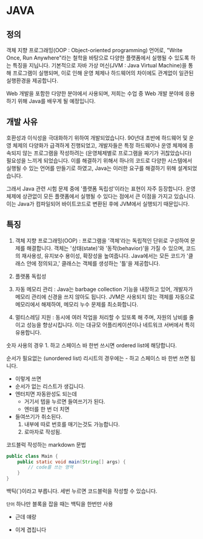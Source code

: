 # JAVA
## 정의
객체 지향 프로그래밍(OOP : Object-oriented programming) 언어로, 
"Write Once, Run Anywhere"라는 철학을 바탕으로 다양한 플랫폼에서
실행될 수 있도록 하는 특징을 지닙니다. 
기본적으로 자바 가상 머신(JVM : Java Virtual Machine)을 통해 프로그램이
실행되며, 이로 인해 운영 체제나 하드웨어의 차이에도 관계없이 일관된
실행환경을 제공합니다.

Web 개발을 포함한 다양한 분야에서 사용되며, 저희는 수업 중 Web 개발 분야에
응용하기 위해 Java를 배우게 될 예정입니다. 

## 개발 사유
호환성과 이식성을 극대화하기 위하여 개발되었습니다.
90년대 초반에 하드웨어 및 운영 체제의 다양화가 급격하게 진행되었고, 
개발자들은 특정 하드웨어나 운영 체제에 종속되지 않는 프로그램을 작성하려는
(운영체제별로 프로그램을 짜기가 귀찮았습니다) 필요성을 느끼게 되었습니다.
이를 해결하기 위해서 하나의 코드로 다양한 시스템에서 실행될 수 있는 언어를 
만들기로 하였고, Java는 이러한 요구를 해결하기 위해 설계되었습니다.

그래서 Java 관련 시험 문제 중에 '플랫폼 독립성'이라는 표현이 자주 등장합니다.
운영 체제에 상관없이 모든 플랫폼에서 실행될 수 있다는 점에서 큰 이점을 가지고 있습니다.
이는 Java가 컴파일되어 바이트코드로 변환된 후에 JVM에서 실행되기 때문입니다.

## 특징
1. 객체 지향 프로그래밍(OOP) : 프로그램을 '객체'라는 독립적인 단위로 구성하여
문제를 해결합니다. 객체는 '상태(state)'와 '동작(behavior)'을 가질 수 있으며,
코드의 재사용성, 유지보수 용이성, 확장성을 높여줍니다. Java에서는 모든 코드가
'클래스 안에 정의되고,' 클래스는 객체를 생성하는 '틀'을 제공합니다.

2. 플랫폼 독립성

3. 자동 메모리 관리 : Java는 barbage collection 기능을 내장하고 있어, 
개발자가 메모리 관리에 신경을 쓰지 않아도 됩니다. JVM은 사용되지 않는 객체를
자동으로 메모리에서 해제하여, 메모리 누수 문제를 최소화합니다.

4. 멀티스레딩 지원 : 동시에 여러 작업을 처리할 수 있또록 해 주며, 자원의 낭비를 줄이고 
성능을 향상시킵니다. 이는 대규모 어플리케이션이나 네트워크 서버에서 특히 유용합니다.

숫자 사용의 경우 1. 하고 스페이스 바 한번 쓰시면 ordered list에 해당합니다.

순서가 필요없는 (unordered list) 리시트의 경우에는 - 하고 스페이스 바 한번 쓰면 됩니다.

- 이렇게 쓰면
- 순서가 없는 리스트가 생깁니다.
- 엔터치면 자동완성도 되는데
  - 거기서 텝을 누르면 들여쓰기가 된다.
  - 엔터를 한 번 더 치면
- 들여쓰기가 취소된다.
  1. 내부에 따로 번호를 매기는것도 가능합니다.
  2. 로마자로 작성됨.

코드블럭 작성하는 markdown 문법
```java
public class Main {
    public static void main(String[] args) {
        // code를 쓰는 영역
    }
}
```
백틱(`)이라고 부릅니다. 세번 누르면 코드블럭을 작성할 수 있습니다.

`단어` 하나만 블록을 잡을 때는 백틱을 한번만 사용
* 근데 얘랑
- 이게 겹칩니다

